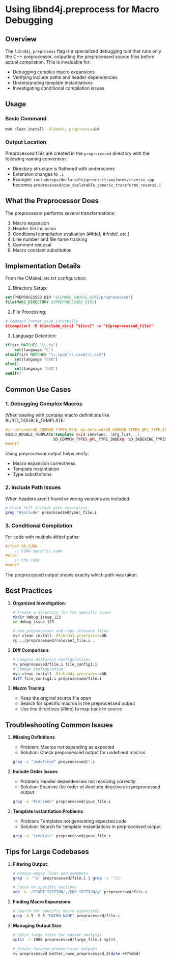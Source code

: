 # Using libnd4j.preprocess for Macro Debugging

## Overview

The `libnd4j.preprocess` flag is a specialized debugging tool that runs only the C++ preprocessor, outputting the preprocessed source files before actual compilation. This is invaluable for:
- Debugging complex macro expansions
- Verifying include paths and header dependencies
- Understanding template instantiations
- Investigating conditional compilation issues

## Usage

### Basic Command
```bash
mvn clean install -Dlibnd4j.preprocess=ON
```

### Output Location
Preprocessed files are created in the `preprocessed` directory with the following naming convention:
- Directory structure is flattened with underscores
- Extension changes to `.i`
- Example: `include/ops/declarable/generic/transforms/reverse.cpp` becomes `preprocessed/ops_declarable_generic_transforms_reverse.i`

## What the Preprocessor Does

The preprocessor performs several transformations:
1. Macro expansion
2. Header file inclusion
3. Conditional compilation evaluation (#ifdef, #ifndef, etc.)
4. Line number and file name tracking
5. Comment removal
6. Macro constant substitution

## Implementation Details

From the CMakeLists.txt configuration:

1. Directory Setup:
```cmake
set(PREPROCESSED_DIR "${CMAKE_SOURCE_DIR}/preprocessed")
file(MAKE_DIRECTORY ${PREPROCESSED_DIR})
```

2. File Processing:
```cmake
# Command format used internally
${compiler} -E ${include_dirs} "${src}" -o "${preprocessed_file}"
```

3. Language Detection:
```cmake
if(src MATCHES "\\.c$")
    set(language "C")
elseif(src MATCHES "\\.cpp$|\\.cxx$|\\.cc$")
    set(language "CXX")
else()
    set(language "CXX")
endif()
```

## Common Use Cases

### 1. Debugging Complex Macros
When dealing with complex macro definitions like BUILD_DOUBLE_TEMPLATE:
```cpp
#if defined(SD_COMMON_TYPES_GEN) && defined(SD_COMMON_TYPES_@FL_TYPE_INDEX@)
BUILD_DOUBLE_TEMPLATE(template void someFunc, (arg_list,..),
                     SD_COMMON_TYPES_@FL_TYPE_INDEX@, SD_INDEXING_TYPES);
#endif
```

Using preprocessor output helps verify:
- Macro expansion correctness
- Template instantiation
- Type substitutions

### 2. Include Path Issues
When headers aren't found or wrong versions are included:
```bash
# Check full include path resolution
grep "#include" preprocessed/your_file.i
```

### 3. Conditional Compilation
For code with multiple #ifdef paths:
```cpp
#ifdef SD_CUDA
    // CUDA-specific code
#else
    // CPU code
#endif
```
The preprocessed output shows exactly which path was taken.

## Best Practices

1. **Organized Investigation**:
   ```bash
   # Create a directory for the specific issue
   mkdir debug_issue_123
   cd debug_issue_123
   
   # Run preprocessor and copy relevant files
   mvn clean install -Dlibnd4j.preprocess=ON
   cp ../preprocessed/relevant_file.i .
   ```

2. **Diff Comparison**:
   ```bash
   # Compare different configurations
   mv preprocessed/file.i file_config1.i
   # Change configuration
   mvn clean install -Dlibnd4j.preprocess=ON
   diff file_config1.i preprocessed/file.i
   ```

3. **Macro Tracing**:
   - Keep the original source file open
   - Search for specific macros in the preprocessed output
   - Use line directives (#line) to map back to source

## Troubleshooting Common Issues

1. **Missing Definitions**
   - Problem: Macros not expanding as expected
   - Solution: Check preprocessed output for undefined macros
   ```bash
   grep -n "undefined" preprocessed/*.i
   ```

2. **Include Order Issues**
   - Problem: Header dependencies not resolving correctly
   - Solution: Examine the order of #include directives in preprocessed output
   ```bash
   grep -n "#include" preprocessed/your_file.i
   ```

3. **Template Instantiation Problems**
   - Problem: Templates not generating expected code
   - Solution: Search for template instantiations in preprocessed output
   ```bash
   grep -n "template" preprocessed/your_file.i
   ```

## Tips for Large Codebases

1. **Filtering Output**:
   ```bash
   # Remove empty lines and comments
   grep -v '^$' preprocessed/file.i | grep -v '^//'
   
   # Focus on specific sections
   sed -n '/START_SECTION/,/END_SECTION/p' preprocessed/file.i
   ```

2. **Finding Macro Expansions**:
   ```bash
   # Search for specific macro expansions
   grep -A 5 -B 5 "MACRO_NAME" preprocessed/file.i
   ```

3. **Managing Output Size**:
   ```bash
   # Split large files for easier analysis
   split -l 1000 preprocessed/large_file.i split_
   
   # Create focused preprocessor outputs
   mv preprocessed better_name_preprocessed_$(date +%Y%m%d)
   ```